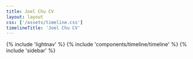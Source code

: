 ```yaml
---
title: Joel Chu CV
layout: layout
css: ['/assets/timeline.css']
timelineTitle: 'Joel Chu CV'
---
```

{% include 'lightnav' %}
{% include 'components/timeline/timeline' %}
{% include 'sidebar' %}
